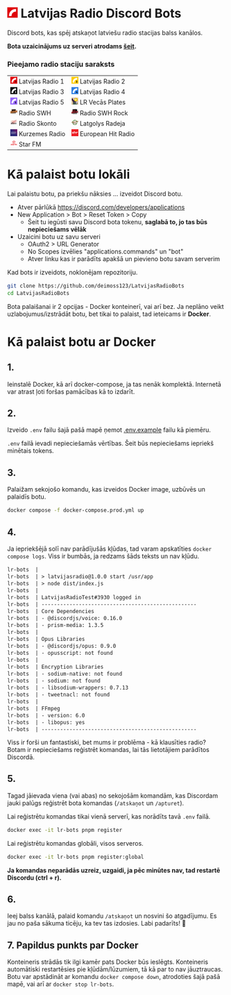 # ![](/assets/logo24.png) Latvijas Radio Discord Bots

Discord bots, kas spēj atskaņot latviešu radio stacijas balss kanālos.

**Bota uzaicinājums uz serveri atrodams [šeit](https://discord.com/api/oauth2/authorize?client_id=1006231500229976154&permissions=3145728&scope=applications.commands%20bot).**

<!--
### Pieejamo radio staciju saraksts

![](/assets/16x16/lr1.png) Latvijas Radio 1 <br>
![](/assets/16x16/lr2.png) Latvijas Radio 2 <br>
![](/assets/16x16/lr3.png) Latvijas Radio 3 <br>
![](/assets/16x16/lr4.png) Latvijas Radio 4 <br>
![](/assets/16x16/lr5.png) Latvijas Radio 5 <br>
![](/assets/16x16/lr-vecas-plates.jpg) LR Vecās Plates <br>
![](/assets/16x16/swh.jpg) Radio SWH <br>
![](/assets/16x16/swh-rock.png) Radio SWH Rock <br>
![](/assets/16x16/skonto.jpg) Radio Skonto <br>
![](/assets/16x16/latgales.png) Latgolys Radeja <br>
![](/assets/16x16/kurzemes.png) Kurzemes Radio <br>
![](/assets/16x16/ehr.png) European Hit Radio <br>
![](/assets/16x16/starfm.png) Star FM <br>
-->

### Pieejamo radio staciju saraksts

|                                                |                                                        |
| ---------------------------------------------- | ------------------------------------------------------ |
| ![](/assets/16x16/lr1.png) Latvijas Radio 1    | ![](/assets/16x16/lr2.png) Latvijas Radio 2            |
| ![](/assets/16x16/lr3.png) Latvijas Radio 3    | ![](/assets/16x16/lr4.png) Latvijas Radio 4            |
| ![](/assets/16x16/lr5.png) Latvijas Radio 5    | ![](/assets/16x16/lr-vecas-plates.jpg) LR Vecās Plates |
| ![](/assets/16x16/swh.jpg) Radio SWH           | ![](/assets/16x16/swh-rock.png) Radio SWH Rock         |
| ![](/assets/16x16/skonto.jpg) Radio Skonto     | ![](/assets/16x16/latgales.png) Latgolys Radeja        |
| ![](/assets/16x16/kurzemes.png) Kurzemes Radio | ![](/assets/16x16/ehr.png) European Hit Radio          |
| ![](/assets/16x16/starfm.png) Star FM          |                                                        |

# Kā palaist botu lokāli

Lai palaistu botu, pa priekšu nāksies ... izveidot Discord botu.

- Atver pārlūkā https://discord.com/developers/applications
- New Application > Bot > Reset Token > Copy
  - Šeit tu iegūsti savu Discord bota tokenu, **saglabā to, jo tas būs nepieciešams vēlāk**
- Uzaicini botu uz savu serveri
  - OAuth2 > URL Generator
  - No Scopes izvēlies "applications.commands" un "bot"
  - Atver linku kas ir parādīts apakšā un pievieno botu savam serverim

Kad bots ir izveidots, noklonējam repozitoriju.

```sh
git clone https://github.com/deimoss123/LatvijasRadioBots
cd LatvijasRadioBots
```

Bota palaišanai ir 2 opcijas - Docker konteinerī, vai arī bez. Ja neplāno veikt uzlabojumus/izstrādāt botu, bet tikai to palaist, tad ieteicams ir **Docker**.

# Kā palaist botu ar Docker

## 1.

Ieinstalē Docker, kā arī docker-compose, ja tas nenāk komplektā. Internetā var atrast ļoti foršas pamācības kā to izdarīt.

## 2.

Izveido `.env` failu šajā pašā mapē ņemot [.env.example](./.env.example) failu kā piemēru.

`.env` failā ievadi nepieciešamās vērtības. Šeit būs nepieciešams iepriekš minētais tokens.

## 3.

Palaižam sekojošo komandu, kas izveidos Docker image, uzbūvēs un palaidīs botu.

```sh
docker compose -f docker-compose.prod.yml up
```

## 4.

Ja iepriekšējā solī nav parādījušās kļūdas, tad varam apskatīties `docker compose logs`. Viss ir bumbās, ja redzams šāds teksts un nav kļūdu.

```
lr-bots  |
lr-bots  | > latvijasradio@1.0.0 start /usr/app
lr-bots  | > node dist/index.js
lr-bots  |
lr-bots  | LatvijasRadioTest#3930 logged in
lr-bots  | --------------------------------------------------
lr-bots  | Core Dependencies
lr-bots  | - @discordjs/voice: 0.16.0
lr-bots  | - prism-media: 1.3.5
lr-bots  |
lr-bots  | Opus Libraries
lr-bots  | - @discordjs/opus: 0.9.0
lr-bots  | - opusscript: not found
lr-bots  |
lr-bots  | Encryption Libraries
lr-bots  | - sodium-native: not found
lr-bots  | - sodium: not found
lr-bots  | - libsodium-wrappers: 0.7.13
lr-bots  | - tweetnacl: not found
lr-bots  |
lr-bots  | FFmpeg
lr-bots  | - version: 6.0
lr-bots  | - libopus: yes
lr-bots  | --------------------------------------------------
```

Viss ir forši un fantastiski, bet mums ir problēma - kā klausīties radio? Botam ir nepieciešams reģistrēt komandas, lai tās lietotājiem parādītos Discordā.

## 5.

Tagad jāievada viena (vai abas) no sekojošām komandām, kas Discordam jauki palūgs reģistrēt bota komandas (`/atskaņot` un `/apturet`).

Lai reģistrētu komandas tikai vienā serverī, kas norādīts tavā `.env` failā.

```sh
docker exec -it lr-bots pnpm register
```

Lai reģistrētu komandas globāli, visos serveros.

```sh
docker exec -it lr-bots pnpm register:global
```

**Ja komandas neparādās uzreiz, uzgaidi, ja pēc minūtes nav, tad restartē Discordu (ctrl + r).**

## 6.

Ieej balss kanālā, palaid komandu `/atskaņot` un nosvini šo atgadījumu. Es jau no paša sākuma ticēju, ka tev tas izdosies. Labi padarīts! 🎉

## 7. Papildus punkts par Docker

Konteineris strādās tik ilgi kamēr pats Docker būs ieslēgts. Konteineris automātiski restartēsies pie kļūdām/lūzumiem, tā kā par to nav jāuztraucas. Botu var apstādināt ar komandu `docker compose down`, atrodoties šajā pašā mapē, vai arī ar `docker stop lr-bots`.
